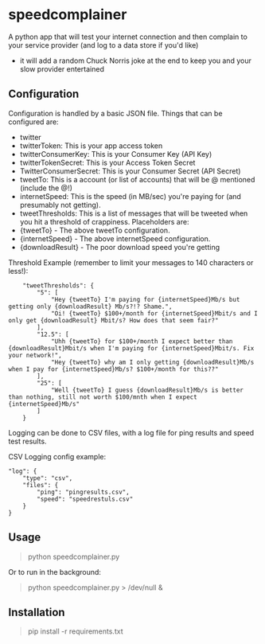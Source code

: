 # speedcomplainer
A python app that will test your internet connection and then complain to your service provider (and log to a data store if you'd like)

+ it will add a random Chuck Norris joke at the end to keep you and your slow provider entertained

## Configuration
Configuration is handled by a basic JSON file. Things that can be configured are:
* twitter
 * twitterToken: This is your app access token
 * twitterConsumerKey: This is your Consumer Key (API Key)
 * twitterTokenSecret: This is your Access Token Secret
 * TwitterConsumerSecret: This is your Consumer Secret (API Secret)
* tweetTo: This is a account (or list of accounts) that will be @ mentioned (include the @!)
* internetSpeed: This is the speed (in MB/sec) you're paying for (and presumably not getting).
* tweetThresholds: This is a list of messages that will be tweeted when you hit a threshold of crappiness. Placeholders are:
 * {tweetTo} - The above tweetTo configuration.
 * {internetSpeed} - The above internetSpeed configuration.
 * {downloadResult} - The poor download speed you're getting

Threshold Example (remember to limit your messages to 140 characters or less!):
```
    "tweetThresholds": {
        "5": [
            "Hey {tweetTo} I'm paying for {internetSpeed}Mb/s but getting only {downloadResult} Mb/s?!? Shame.",
            "Oi! {tweetTo} $100+/month for {internetSpeed}Mbit/s and I only get {downloadResult} Mbit/s? How does that seem fair?"
        ],
        "12.5": [
            "Uhh {tweetTo} for $100+/month I expect better than {downloadResult}Mbit/s when I'm paying for {internetSpeed}Mbit/s. Fix your network!",
            "Hey {tweetTo} why am I only getting {downloadResult}Mb/s when I pay for {internetSpeed}Mb/s? $100+/month for this??"
        ],
        "25": [
            "Well {tweetTo} I guess {downloadResult}Mb/s is better than nothing, still not worth $100/mnth when I expect {internetSpeed}Mb/s"
        ]
    }
```

Logging can be done to CSV files, with a log file for ping results and speed test results. 

CSV Logging config example:
```
"log": {
    "type": "csv",
    "files": {
        "ping": "pingresults.csv",
        "speed": "speedrestuls.csv"
    }
}
```

## Usage
> python speedcomplainer.py

Or to run in the background:

> python speedcomplainer.py > /dev/null &

## Installation
> pip install -r requirements.txt
